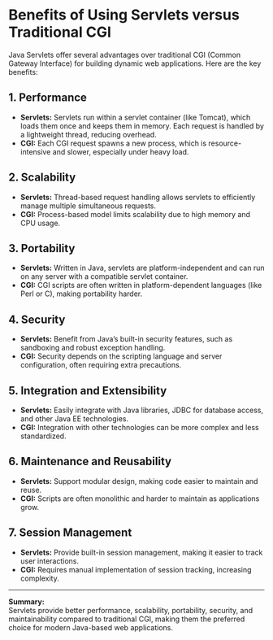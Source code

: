 
# Benefits of Using Servlets versus Traditional CGI

Java Servlets offer several advantages over traditional CGI (Common Gateway Interface) for building dynamic web applications. Here are the key benefits:

## 1. **Performance**

- **Servlets:** Servlets run within a servlet container (like Tomcat), which loads them once and keeps them in memory. Each request is handled by a lightweight thread, reducing overhead.
- **CGI:** Each CGI request spawns a new process, which is resource-intensive and slower, especially under heavy load.

## 2. **Scalability**

- **Servlets:** Thread-based request handling allows servlets to efficiently manage multiple simultaneous requests.
- **CGI:** Process-based model limits scalability due to high memory and CPU usage.

## 3. **Portability**

- **Servlets:** Written in Java, servlets are platform-independent and can run on any server with a compatible servlet container.
- **CGI:** CGI scripts are often written in platform-dependent languages (like Perl or C), making portability harder.

## 4. **Security**

- **Servlets:** Benefit from Java’s built-in security features, such as sandboxing and robust exception handling.
- **CGI:** Security depends on the scripting language and server configuration, often requiring extra precautions.

## 5. **Integration and Extensibility**

- **Servlets:** Easily integrate with Java libraries, JDBC for database access, and other Java EE technologies.
- **CGI:** Integration with other technologies can be more complex and less standardized.

## 6. **Maintenance and Reusability**

- **Servlets:** Support modular design, making code easier to maintain and reuse.
- **CGI:** Scripts are often monolithic and harder to maintain as applications grow.

## 7. **Session Management**

- **Servlets:** Provide built-in session management, making it easier to track user interactions.
- **CGI:** Requires manual implementation of session tracking, increasing complexity.

---

**Summary:**  
Servlets provide better performance, scalability, portability, security, and maintainability compared to traditional CGI, making them the preferred choice for modern Java-based web applications.
